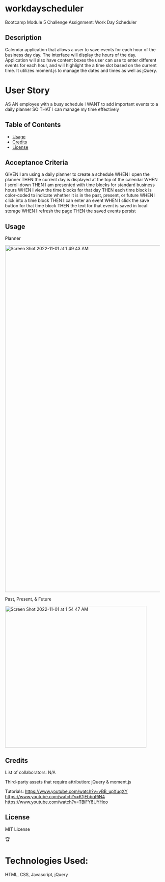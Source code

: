 # workdayscheduler
Bootcamp Module 5 Challenge Assignment: Work Day Scheduler


## Description

Calendar application that allows a user to save events for each hour of the business day day. The interface will display the hours of the day. Application will also have content boxes the user can use to enter different events for each hour, and will highlight the a time slot based on the current time. It utilizes moment.js to manage the dates and times as well as jQuery.




# User Story

AS AN employee with a busy schedule
I WANT to add important events to a daily planner
SO THAT I can manage my time effectively



## Table of Contents 

- [Usage](#usage)
- [Credits](#credits)
- [License](#license)



## Acceptance Criteria

GIVEN I am using a daily planner to create a schedule
WHEN I open the planner
THEN the current day is displayed at the top of the calendar
WHEN I scroll down
THEN I am presented with time blocks for standard business hours
WHEN I view the time blocks for that day
THEN each time block is color-coded to indicate whether it is in the past, present, or future
WHEN I click into a time block
THEN I can enter an event
WHEN I click the save button for that time block
THEN the text for that event is saved in local storage
WHEN I refresh the page
THEN the saved events persist


## Usage

Planner


<img width="1127" alt="Screen Shot 2022-11-01 at 1 49 43 AM" src="https://user-images.githubusercontent.com/114618684/199176232-45c04ad4-0ea1-4144-be72-9f9b2d9db72a.png">

Past, Present, & Future


<img width="460" alt="Screen Shot 2022-11-01 at 1 54 47 AM" src="https://user-images.githubusercontent.com/114618684/199176434-63e387e8-93d2-4125-ac63-5d769d74e4f6.png">





## Credits

List of collaborators: N/A

Third-party assets that require attribution: jQuery &  moment.js



Tutorials:
https://www.youtube.com/watch?v=vBB_upXuqXY
https://www.youtube.com/watch?v=K1jEbbqRiN4
https://www.youtube.com/watch?v=TBiFY8UYHoo



## License

MIT License

🏆 

# Technologies Used: 

HTML, CSS, Javascript, jQuery
